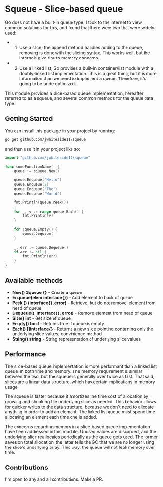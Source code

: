 # Squeue - Slice-based queue

Go does not have a built-in queue type. I took to the internet to view common solutions for this, and found that there were two that were widely used:
- 1) Use a slice; the append method handles adding to the queue, removing is done with the slicing syntax. This works well, but the internals give rise to memory concerns.
- 2) Use a linked list; Go provides a built-in container/list module with a doubly-linked list implementation. This is a great thing, but it is more information than we need to implement a queue. Therefore, it's going to be underoptimized.

This module provides a slice-based queue implementation, hereafter referred to as a squeue, and several common methods for the queue data type.

## Getting Started

You can install this package in your project by running:

```bash
go get github.com/jwhiteside11/squeue
```

and then use it in your project like so:

```go
import "github.com/jwhiteside11/squeue"

func someFunctionName() {
	queue := squeue.New()

	queue.Enqueue("Hello")
	queue.Enqueue(2)
	queue.Enqueue("The")
	queue.Enqueue("World")

	fmt.Println(queue.Peek())
	
	for _, v := range queue.Each() {
		fmt.Println(v)
	}

	for !queue.Empty() {
		queue.Dequeue()
	}
	
	_, err := queue.Dequeue()
	if err != nil {
		fmt.Println(err)
	}
}
```

## Available methods

- **New() Squeue {}** - Create a queue
- **Enqueue(elem interface{})** - Add element to back of queue
- **Peek () (interface{}, error)** - Retrieve, but do not remove, element from head of queue
- **Dequeue() (interface{}, error)** - Remove element from head of queue
- **Size() int** - Get size of queue
- **Empty() bool** - Returns true if queue is empty
- **Each() []interface{}** - Returns a new slice pointing containing only the underlying slice values; convinience method
- **String() string** - String representation of underlying slice values

## Performance

The slice-based queue implementation is more performant than a linked list queue, in both time and memory. The memory requirement is similar between the two, but the squeue is generally over twice as fast. That said, slices are a linear data structure, which has certain implications in memory usage.

The squeue is faster because it amortizes the time cost of allocation by growing and shrinking the underlying slice as needed. This behavior allows for quicker writes to the data structure, because we don't need to allocate anything in order to add an element. The linked list queue must spend time allocating an element each time one is added.

The concerns regarding memory in a slice-based queue implementation have been addressed in this module. Unused values are discarded, and the underlying slice reallocates periodically as the queue gets used. The former saves on total allocation, the latter tells the GC that we are no longer using the slice's underlying array. This way, the queue will not leak memory over time.

## Contributions

I'm open to any and all contributions. Make a PR.
